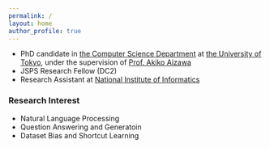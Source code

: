 ```yaml
---
permalink: /
layout: home
author_profile: true
---
```


* PhD candidate in [the Computer Science Department](https://www.i.u-tokyo.ac.jp/edu/course/cs/) at [the University of Tokyo](https://www.u-tokyo.ac.jp/en/index.html), under the supervision of [Prof. Akiko Aizawa](https://www-al.nii.ac.jp/)
* JSPS Research Fellow (DC2)
* Research Assistant at [National Institute of Informatics](https://www.nii.ac.jp/en/)

### Research Interest
* Natural Language Processing
* Question Answering and Generatoin
* Dataset Bias and Shortcut Learning
